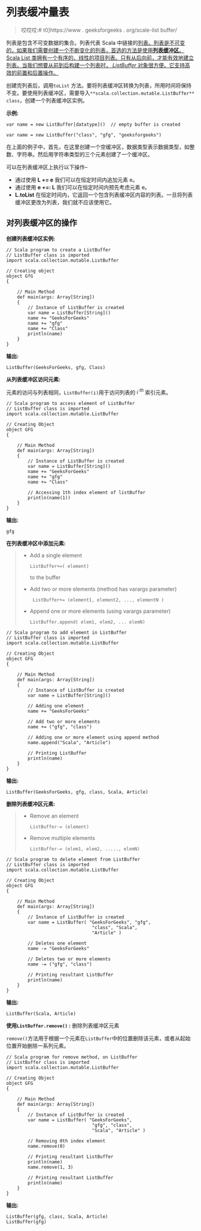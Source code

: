 # 列表缓冲量表

> 哎哎哎:# t0]https://www . geeksforgeeks . org/scale-list buffer/

列表是包含不可变数据的集合。列表代表 Scala 中链接的[列表。列表是不可变的，如果我们需要创建一个不断变化的列表，首选的方法是使用**列表缓冲区**。
Scala List 类拥有一个有序的、线性的项目列表。只有从后向前，才能有效地建立列表。当我们想要从前到后构建一个列表时， *ListBuffer* 对象很方便。它支持高效的前置和后置操作。](https://www.geeksforgeeks.org/scala-lists/)

创建完列表后，调用`toList` 方法。要将列表缓冲区转换为列表，所用时间将保持不变。要使用列表缓冲区，需要导入`**scala.collection.mutable.ListBuffer** class`，创建一个列表缓冲区实例。

**示例:**

```
var name = new ListBuffer[datatype]()  // empty buffer is created

var name = new ListBuffer("class", "gfg", "geeksforgeeks")
```

在上面的例子中，首先，在这里创建一个空缓冲区，数据类型表示数据类型，如整数、字符串。然后用字符串类型的三个元素创建了一个缓冲区。

可以在列表缓冲区上执行以下操作–

*   通过使用 **L += e** 我们可以在恒定时间内追加元素 e。
*   通过使用 **e +=: L** 我们可以在恒定时间内预先考虑元素 e。
*   **L.toList** 在恒定时间内，它返回一个包含列表缓冲区内容的列表。一旦将列表缓冲区更改为列表，我们就不应该使用它。

## 对列表缓冲区的操作

**创建列表缓冲区实例:**

```
// Scala program to create a ListBuffer 
// ListBuffer class is imported 
import scala.collection.mutable.ListBuffer

// Creating object 
object GfG 
{ 

    // Main Method 
    def main(args: Array[String]) 
    { 
        // Instance of ListBuffer is created 
        var name = ListBuffer[String]()  
        name += "GeeksForGeeks"
        name += "gfg"
        name += "Class"
        println(name) 
    } 
} 
```

**输出:**

```
ListBuffer(GeeksForGeeks, gfg, Class)
```

**从列表缓冲区访问元素:**

元素的访问与列表相同，`ListBuffer(i)`用于访问列表的 *i <sup>th</sup>* 索引元素。

```
// Scala program to access element of ListBuffer 
// ListBuffer class is imported 
import scala.collection.mutable.ListBuffer 

// Creating Object 
object GFG 
{ 

    // Main Method 
    def main(args: Array[String]) 
    { 
        // Instance of ListBuffer is created 
        var name = ListBuffer[String]() 
        name += "GeeksForGeeks"
        name += "gfg"
        name += "Class"

        // Accessing 1th index element of listBuffer 
        println(name(1)) 
    } 
} 
```

**输出:**

```
gfg
```

**在列表缓冲区中添加元素:**

> *   Add a single element
>     
>     ```
>     ListBuffer+=( element)
>     ```
>     
>     to the buffer
> *   Add two or more elements (method has varargs parameter)
>     
>     ```
>      ListBuffer+= (element1, element2, ..., elementN )
>     ```
>     
>     
> *   Append one or more elements (using varargs parameter)
>     
>     ```
>     ListBuffer.append( elem1, elem2, ... elemN)
>     ```

```
// Scala program to add element in ListBuffer 
// ListBuffer class is imported 
import scala.collection.mutable.ListBuffer 

// Creating Object 
object GFG 
{ 

    // Main Method 
    def main(args: Array[String]) 
    { 
        // Instance of ListBuffer is created 
        var name = ListBuffer[String]() 

        // Adding one element 
        name += "GeeksForGeeks"

        // Add two or more elements 
        name += ("gfg", "class") 

        // Adding one or more element using append method 
        name.append("Scala", "Article") 

        // Printing ListBuffer 
        println(name) 
    } 
} 
```

**输出:**

```
ListBuffer(GeeksForGeeks, gfg, class, Scala, Article)
```

**删除列表缓冲区元素:**

> *   Remove an element
>     
>     ```
>     ListBuffer-= (element)
>     ```
>     
>     
> *   Remove multiple elements
>     
>     ```
>     ListBuffer-= (elem1, elem2, ....., elemN)
>     ```

```
// Scala program to delete element from ListBuffer 
// ListBuffer class is imported 
import scala.collection.mutable.ListBuffer 

// Creating Object 
object GFG 
{ 

    // Main Method 
    def main(args: Array[String]) 
    { 
        // Instance of ListBuffer is created 
        var name = ListBuffer( "GeeksForGeeks", "gfg", 
                                "class", "Scala", 
                                "Article" ) 

        // Deletes one element 
        name -= "GeeksForGeeks"

        // Deletes two or more elements 
        name -= ("gfg", "class") 

        // Printing resultant ListBuffer 
        println(name) 
    } 
} 
```

**输出:**

```
ListBuffer(Scala, Article)
```

**使用`ListBuffer.remove()` :** 删除列表缓冲区元素

`remove()`方法用于根据一个元素在`ListBuffer`中的位置删除该元素，或者从起始位置开始删除一系列元素。

```
// Scala program for remove method, on ListBuffer 
// ListBuffer class is imported 
import scala.collection.mutable.ListBuffer 

// Creating Object 
object GFG 
{ 

    // Main Method 
    def main(args: Array[String]) 
    { 
        // Instance of ListBuffer is created 
        var name = ListBuffer( "GeeksForGeeks", 
                                "gfg", "class", 
                                "Scala", "Article" ) 

        // Removing 0th index element 
        name.remove(0) 

        // Printing resultant ListBuffer 
        println(name) 
        name.remove(1, 3) 

        // Printing resultant ListBuffer 
        println(name) 
    } 
} 
```

**输出:**

```
ListBuffer(gfg, class, Scala, Article)
ListBuffer(gfg)
```